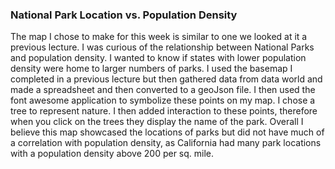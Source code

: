 ### National Park Location vs. Population Density
The map I chose to make for this week is similar to one we looked at it a previous lecture. I was curious of the relationship between National Parks and population density. I wanted to know if states with lower population density were home to larger numbers of parks. I used the basemap I completed in a previous lecture but then gathered data from data world and made a spreadsheet and then converted to a geoJson file. I then used the font awesome application to symbolize these points on my map. I chose a tree to represent nature. I then added interaction to these points, therefore when you click on the trees they display the name of the park. Overall I believe this map showcased the locations of parks but did not have much of a correlation with population density, as California had many park locations with a population density above 200 per sq. mile.
